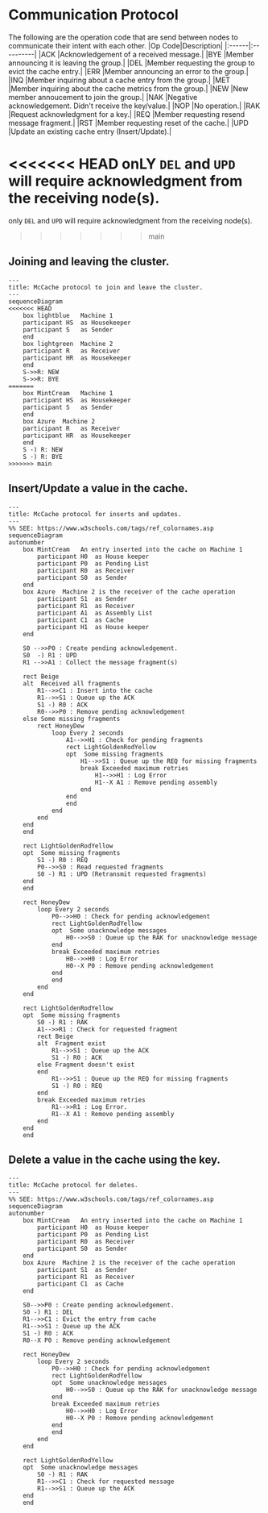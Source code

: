 # Communication Protocol

The following are the operation code that are send between nodes to communicate their intent with each other.
|Op Code|Description|
|:------|:----------|
|ACK    |Acknowledgement of a received message.|
|BYE    |Member announcing it is leaving the group.|
|DEL    |Member requesting the group to evict the cache entry.|
|ERR    |Member announcing an error to the group.|
|INQ    |Member inquiring about a cache entry from the group.|
|MET    |Member inquiring about the cache metrics from the group.|
|NEW    |New member annoucement to join the group.|
|NAK    |Negative acknowledgement.  Didn't receive the key/value.|
|NOP    |No operation.|
|RAK    |Request acknowledgment for a key.|
|REQ    |Member requesting resend message fragment.|
|RST    |Member requesting reset of the cache.|
|UPD    |Update an existing cache entry (Insert/Update).|

<<<<<<< HEAD
onLY `DEL` and `UPD` will require acknowledgment from the receiving node(s).
=======
only `DEL` and `UPD` will require acknowledgment from the receiving node(s).
>>>>>>> main

## Joining and leaving the cluster.
```mermaid
---
title: McCache protocol to join and leave the cluster.
---
sequenceDiagram
<<<<<<< HEAD
    box lightblue   Machine 1
    participant HS  as Housekeeper
    participant S   as Sender
    end
    box lightgreen  Machine 2
    participant R   as Receiver
    participant HR  as Housekeeper
    end
    S->>R: NEW
    S->>R: BYE
=======
    box MintCream   Machine 1
    participant HS  as Housekeeper
    participant S   as Sender
    end
    box Azure  Machine 2
    participant R   as Receiver
    participant HR  as Housekeeper
    end
    S -) R: NEW
    S -) R: BYE
>>>>>>> main
```

## Insert/Update a value in the cache.
```mermaid
---
title: McCache protocol for inserts and updates.
---
%% SEE: https://www.w3schools.com/tags/ref_colornames.asp
sequenceDiagram
autonumber
    box MintCream   An entry inserted into the cache on Machine 1
        participant H0  as House keeper
        participant P0  as Pending List
        participant R0  as Receiver
        participant S0  as Sender
    end
    box Azure  Machine 2 is the receiver of the cache operation
        participant S1  as Sender
        participant R1  as Receiver
        participant A1  as Assembly List
        participant C1  as Cache
        participant H1  as House keeper
    end

    S0 -->>P0 : Create pending acknowledgement.
    S0  -) R1 : UPD
    R1 -->>A1 : Collect the message fragment(s)

    rect Beige
    alt  Received all fragments
        R1-->>C1 : Insert into the cache
        R1-->>S1 : Queue up the ACK
        S1 -) R0 : ACK
        R0-->>P0 : Remove pending acknowledgement
    else Some missing fragments
        rect HoneyDew
            loop Every 2 seconds
                A1-->>H1 : Check for pending fragments
                rect LightGoldenRodYellow
                opt  Some missing fragments
                    H1-->>S1 : Queue up the REQ for missing fragments
                    break Exceeded maximum retries
                        H1-->>H1 : Log Error
                        H1--X A1 : Remove pending assembly
                    end
                end
                end
            end
        end
    end
    end

    rect LightGoldenRodYellow
    opt  Some missing fragments
        S1 -) R0 : REQ
        P0-->>S0 : Read requested fragments
        S0 -) R1 : UPD (Retransmit requested fragments)
    end
    end

    rect HoneyDew
        loop Every 2 seconds
            P0-->>H0 : Check for pending acknowledgement
            rect LightGoldenRodYellow
            opt  Some unacknowledge messages
                H0-->>S0 : Queue up the RAK for unacknowledge message
            end
            break Exceeded maximum retries
                H0-->>H0 : Log Error
                H0--X P0 : Remove pending acknowledgement
            end
            end
        end
    end

    rect LightGoldenRodYellow
    opt  Some missing fragments
        S0 -) R1 : RAK
        A1-->>R1 : Check for requested fragment
        rect Beige
        alt  Fragment exist
            R1-->>S1 : Queue up the ACK
            S1 -) R0 : ACK
        else Fragment doesn't exist
        end
            R1-->>S1 : Queue up the REQ for missing fragments
            S1 -) R0 : REQ
        end
        break Exceeded maximum retries
            R1-->>R1 : Log Error.
            R1--X A1 : Remove pending assembly
        end
    end
    end
```

## Delete a value in the cache using the key.
```mermaid
---
title: McCache protocol for deletes.
---
%% SEE: https://www.w3schools.com/tags/ref_colornames.asp
sequenceDiagram
autonumber
    box MintCream   An entry inserted into the cache on Machine 1
        participant H0  as House keeper
        participant P0  as Pending List
        participant R0  as Receiver
        participant S0  as Sender
    end
    box Azure  Machine 2 is the receiver of the cache operation
        participant S1  as Sender
        participant R1  as Receiver
        participant C1  as Cache
    end

    S0-->>P0 : Create pending acknowledgement.
    S0 -) R1 : DEL
    R1-->>C1 : Evict the entry from cache
    R1-->>S1 : Queue up the ACK
    S1 -) R0 : ACK
    R0--X P0 : Remove pending acknowledgement

    rect HoneyDew
        loop Every 2 seconds
            P0-->>H0 : Check for pending acknowledgement
            rect LightGoldenRodYellow
            opt  Some unacknowledge messages
                H0-->>S0 : Queue up the RAK for unacknowledge message
            end
            break Exceeded maximum retries
                H0-->>H0 : Log Error
                H0--X P0 : Remove pending acknowledgement
            end
            end
        end
    end

    rect LightGoldenRodYellow
    opt  Some unacknowledge messages
        S0 -) R1 : RAK
        R1-->>C1 : Check for requested message
        R1-->>S1 : Queue up the ACK
    end
    end
```
